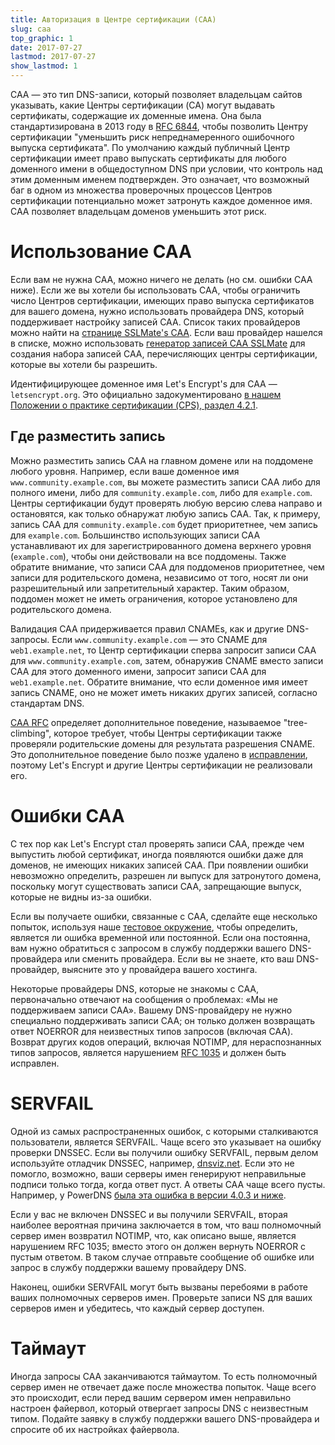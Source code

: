 ```yaml
---
title: Авторизация в Центре сертификации (CAA)
slug: caa
top_graphic: 1
date: 2017-07-27
lastmod: 2017-07-27
show_lastmod: 1
---
```


CAA — это тип DNS-записи, который позволяет владельцам сайтов указывать, какие Центры сертификации (CA) могут выдавать сертификаты, содержащие их доменные имена. Она была стандартизирована в 2013 году в [RFC 6844](https://tools.ietf.org/html/rfc6844), чтобы позволить Центру сертификации "уменьшить риск непреднамеренного ошибочного выпуска сертификата". По умолчанию каждый публичный Центр сертификации имеет право выпускать сертификаты для любого доменного имени в общедоступном DNS при условии, что контроль над этим доменным именем подтвержден. Это означает, что возможный баг в одном из множества проверочных процессов Центров сертификации потенциально может затронуть каждое доменное имя. CAA позволяет владельцам доменов уменьшить этот риск.

# Использование CAA

Если вам не нужна CAA, можно ничего не делать (но см. ошибки CAA ниже). Если же вы хотели бы использовать CAA, чтобы ограничить число Центров сертификации, имеющих право выпуска сертификатов для вашего домена, нужно использовать провайдера DNS, который поддерживает настройку записей CAA. Список таких провайдеров можно найти на [странице SSLMate's CAA](https://sslmate.com/caa/support). Если ваш провайдер нашелся в списке, можно использовать [генератор записей CAA SSLMate](https://sslmate.com/caa/) для создания набора записей CAA, перечисляющих центры сертификации, которые вы хотели бы разрешить.

Идентифицирующее доменное имя Let's Encrypt's для CAA — `letsencrypt.org`. Это официально задокументировано [в нашем Положении о практике сертификации (CPS), раздел 4.2.1](/repository).

## Где разместить запись

Можно разместить запись CAA на главном домене или на поддомене любого уровня. Например, если ваше доменное имя `www.community.example.com`, вы можете разместить записи CAA либо для полного имени, либо для `community.example.com`, либо для `example.com`. Центры сертификации будут проверять любую версию слева направо и остановятся, как только обнаружат любую запись CAA. Так, к примеру, запись CAA для `community.example.com` будет приоритетнее, чем запись для `example.com`. Большинство использующих записи CAA устанавливают их для зарегистрированного домена верхнего уровня (`example.com`), чтобы они действовали на все поддомены. Также обратите внимание, что записи CAA для поддоменов приоритетнее, чем записи для родительского домена, независимо от того, носят ли они разрешительный или запретительный характер. Таким образом, поддомен может не иметь ограничения, которое установлено для родительского домена.

Валидация CAA придерживается правил CNAMEs, как и другие DNS-запросы. Если `www.community.example.com` — это CNAME для `web1.example.net`, то Центр сертификации сперва запросит записи CAA для `www.community.example.com`, затем, обнаружив CNAME вместо записи CAA для этого доменного имени, запросит записи CAA для `web1.example.net`. Обратите внимание, что если доменное имя имеет запись CNAME, оно не может иметь никаких других записей, согласно стандартам DNS.

[CAA RFC](https://tools.ietf.org/html/rfc6844) определяет дополнительное поведение, называемое "tree-climbing", которое требует, чтобы Центры сертификации также проверяли родительские домены для результата разрешения CNAME. Это дополнительное поведение было позже удалено в [исправлении](https://www.rfc-editor.org/errata/eid5065), поэтому Let's Encrypt и другие Центры сертификации не реализовали его.

# Ошибки CAA

С тех пор как Let's Encrypt стал проверять записи CAA, прежде чем выпустить любой сертификат, иногда появляются ошибки даже для доменов, не имеющих никаких записей CAA. При появлении ошибки невозможно определить, разрешен ли выпуск для затронутого домена, поскольку могут существовать записи CAA, запрещающие выпуск, которые не видны из-за ошибки.

Если вы получаете ошибки, связанные с CAA, сделайте еще несколько попыток, используя наше [тестовое окружение](/docs/staging-environment), чтобы определить, является ли ошибка временной или постоянной. Если она постоянна, вам нужно обратиться с запросом в службу поддержки вашего DNS-провайдера или сменить провайдера. Если вы не знаете, кто ваш DNS-провайдер, выясните это у провайдера вашего хостинга.

Некоторые провайдеры DNS, которые не знакомы с CAA, первоначально отвечают на сообщения о проблемах: «Мы не поддерживаем записи CAA». Вашему DNS-провайдеру не нужно специально поддерживать записи CAA; он только должен возвращать ответ NOERROR для неизвестных типов запросов (включая CAA). Возврат других кодов операций, включая NOTIMP, для нераспознанных типов запросов, является нарушением [RFC 1035](https://tools.ietf.org/html/rfc1035) и должен быть исправлен.

# SERVFAIL

Одной из самых распространенных ошибок, с которыми сталкиваются пользователи, является SERVFAIL. Чаще всего это указывает на ошибку проверки DNSSEC. Если вы получили ошибку SERVFAIL, первым делом используйте отладчик DNSSEC, например, [dnsviz.net](http://dnsviz.net/). Если это не помогло, возможно, ваши серверы имен генерируют неправильные подписи только тогда, когда ответ пуст. А ответы CAA чаще всего пусты.  Например, у PowerDNS [была эта ошибка в версии 4.0.3 и ниже](https://community.letsencrypt.org/t/caa-servfail-changes/38298/2?u=jsha).

Если у вас не включен DNSSEC и вы получили SERVFAIL, вторая наиболее вероятная причина заключается в том, что ваш полномочный сервер имен возвратил NOTIMP, что, как описано выше, является нарушением RFC 1035; вместо этого он должен вернуть NOERROR с пустым ответом. В таком случае отправьте сообщение об ошибке или запрос в службу поддержки вашему провайдеру DNS.

Наконец, ошибки SERVFAIL могут быть вызваны перебоями в работе ваших полномочных серверов имен. Проверьте записи NS для ваших серверов имен и убедитесь, что каждый сервер доступен.

# Таймаут

Иногда запросы CAA заканчиваются таймаутом. То есть полномочный сервер имен не отвечает даже после множества попыток. Чаще всего это происходит, если перед вашим сервером имен неправильно настроен файервол, который отвергает запросы DNS с неизвестным типом. Подайте заявку в службу поддержки вашего DNS-провайдера и спросите об их настройках файервола.
